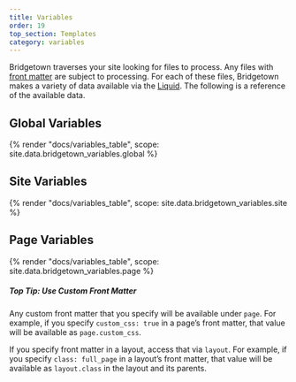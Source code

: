 ```yaml
---
title: Variables
order: 19
top_section: Templates
category: variables
---
```


Bridgetown traverses your site looking for files to process. Any files with
[front matter](/docs/front-matter/) are subject to processing. For each of these
files, Bridgetown makes a variety of data available via the [Liquid](/docs/liquid/).
The following is a reference of the available data.

## Global Variables

{% render "docs/variables_table", scope: site.data.bridgetown_variables.global %}

## Site Variables

{% render "docs/variables_table", scope: site.data.bridgetown_variables.site %}

## Page Variables

{% render "docs/variables_table", scope: site.data.bridgetown_variables.page %}

<div class="note">
  <h5>Top Tip: Use Custom Front Matter</h5>
  <p>
    Any custom front matter that you specify will be available under
    <code>page</code>. For example, if you specify <code>custom_css: true</code>
    in a page’s front matter, that value will be available as <code>page.custom_css</code>.
  </p>
  <p>
    If you specify front matter in a layout, access that via <code>layout</code>.
    For example, if you specify <code>class: full_page</code> in a layout’s front matter,
    that value will be available as <code>layout.class</code> in the layout and its parents.
  </p>
</div>

<!-- ## Paginator -->

